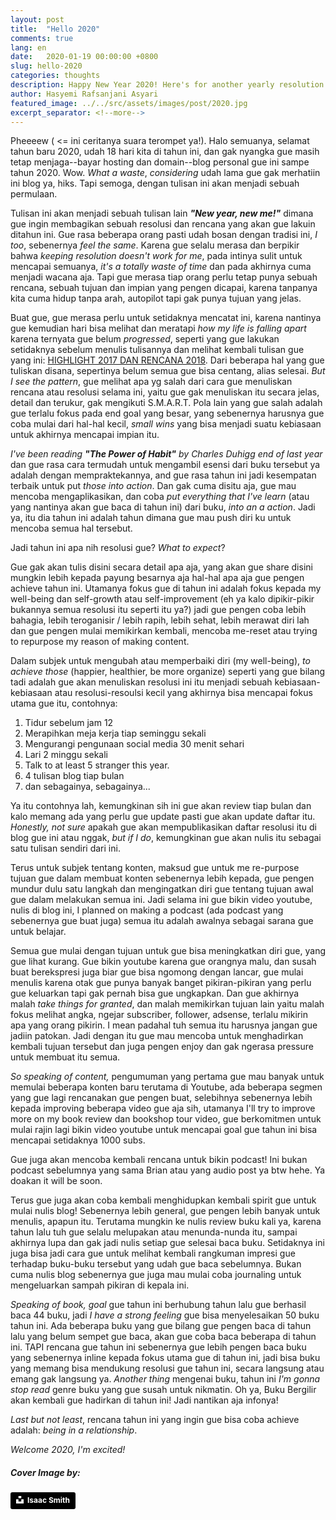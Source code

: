 ```yaml
---
layout: post
title:  "Hello 2020"
comments: true
lang: en
date:   2020-01-19 00:00:00 +0800
slug: hello-2020
categories: thoughts
description: Happy New Year 2020! Here's for another yearly resolution!
author: Hasyemi Rafsanjani Asyari
featured_image: ../../src/assets/images/post/2020.jpg
excerpt_separator: <!--more-->
---
```


Pheeeew ( <= ini ceritanya suara terompet ya!). Halo semuanya, selamat tahun baru 2020, udah 18 hari kita di tahun ini, dan gak nyangka gue masih tetap menjaga--bayar hosting dan domain--blog personal gue ini sampe tahun 2020. Wow. _What a waste_, _considering_ udah lama gue gak merhatiin ini blog ya, hiks. Tapi semoga, dengan tulisan ini akan menjadi sebuah permulaan.

Tulisan ini akan menjadi sebuah tulisan lain ___"New year, new me!"___ dimana gue ingin membagikan sebuah resolusi dan rencana yang akan gue lakuin ditahun ini. Gue rasa beberapa orang pasti udah bosan dengan tradisi ini, _I too_, sebenernya _feel the same_. Karena gue selalu merasa dan berpikir bahwa _keeping resolution doesn't work for me_, pada intinya sulit untuk mencapai semuanya, _it's a totally waste of time_ dan pada akhirnya cuma menjadi wacana aja. Tapi gue merasa tiap orang perlu tetap punya sebuah rencana, sebuah tujuan dan impian yang pengen dicapai, karena tanpanya kita cuma hidup tanpa arah, autopilot tapi gak punya tujuan yang jelas.

Buat gue, gue merasa perlu untuk setidaknya mencatat ini, karena nantinya gue kemudian hari bisa melihat dan meratapi _how my life is falling apart_ karena ternyata gue belum _progressed_, seperti yang gue lakukan setidaknya sebelum menulis tulisannya dan melihat kembali tulisan gue yang ini: <a href="/blog/highlight-2017-dan-2018-plan/">HIGHLIGHT 2017 DAN RENCANA 2018</a>. Dari beberapa hal yang gue tuliskan disana, sepertinya belum semua gue bisa centang, alias selesai. _But I see the pattern_, gue melihat apa yg salah dari cara gue menuliskan rencana atau resolusi selama ini, yaitu gue gak menuliskan itu secara jelas, detail dan terukur, gak mengikuti S.M.A.R.T. Pola lain yang gue salah adalah gue terlalu fokus pada end goal yang besar, yang sebenernya harusnya gue coba mulai dari hal-hal kecil, _small wins_ yang bisa menjadi suatu kebiasaan untuk akhirnya mencapai impian itu.

_I've been reading ___"The Power of Habit"___ by Charles Duhigg end of last year_ dan gue rasa cara termudah untuk mengambil esensi dari buku tersebut ya adalah dengan mempraktekannya, and gue rasa tahun ini jadi kesempatan terbaik untuk put _those into action_. Dan gak cuma disitu aja, gue mau mencoba mengaplikasikan, dan coba _put everything that I've learn_ (atau yang nantinya akan gue baca di tahun ini) dari buku, _into an a action_. Jadi ya, itu dia tahun ini adalah tahun dimana gue mau push diri ku untuk mencoba semua hal tersebut.

Jadi tahun ini apa nih resolusi gue? _What to expect_?

Gue gak akan tulis disini secara detail apa aja, yang akan gue share disini mungkin lebih kepada payung besarnya aja hal-hal apa aja gue pengen achieve tahun ini. Utamanya fokus gue di tahun ini adalah fokus kepada my well-being dan self-growth atau self-improvement (eh ya kalo dipikir-pikir bukannya semua resolusi itu seperti itu ya?) jadi gue pengen coba lebih bahagia, lebih teroganisir / lebih rapih, lebih sehat, lebih merawat diri lah dan gue pengen mulai memikirkan kembali, mencoba me-reset atau trying to repurpose my reason of making content.

Dalam subjek untuk mengubah atau memperbaiki diri (my well-being), _to achieve those_ (happier, healthier, be more organize) seperti yang gue bilang tadi adalah gue akan menuliskan resolusi ini itu menjadi sebuah kebiasaan-kebiasaan atau resolusi-resoulsi kecil yang akhirnya bisa mencapai fokus utama gue itu, contohnya:

1. Tidur sebelum jam 12
2. Merapihkan meja kerja tiap seminggu sekali
3. Mengurangi pengunaan social media 30 menit sehari
4. Lari 2 minggu sekali
5. Talk to at least 5 stranger this year.
6. 4 tulisan blog tiap bulan
7. dan sebagainya, sebagainya...

Ya itu contohnya lah, kemungkinan sih ini gue akan review tiap bulan dan kalo memang ada yang perlu gue update pasti gue akan update daftar itu. _Honestly, not sure_ apakah gue akan mempublikasikan daftar resolusi itu di blog gue ini atau nggak, _but if I do_, kemungkinan gue akan nulis itu sebagai satu tulisan sendiri dari ini.

Terus untuk subjek tentang konten, maksud gue untuk me re-purpose tujuan gue dalam membuat konten sebenernya lebih kepada, gue pengen mundur dulu satu langkah dan mengingatkan diri gue tentang tujuan awal gue dalam melakukan semua ini. Jadi selama ini gue bikin video youtube, nulis di blog ini, I planned on making a podcast (ada podcast yang sebenernya gue buat juga) semua itu adalah awalnya sebagai sarana gue untuk belajar. 

Semua gue mulai dengan tujuan untuk gue bisa meningkatkan diri gue, yang gue lihat kurang. Gue bikin youtube karena gue orangnya malu, dan susah buat berekspresi juga biar gue bisa ngomong dengan lancar, gue mulai menulis karena otak gue punya banyak banget pikiran-pikiran yang perlu gue keluarkan tapi gak pernah bisa gue ungkapkan. Dan gue akhirnya malah _take things for granted_, dan malah memikirkan tujuan lain yaitu malah fokus melihat angka, ngejar subscriber, follower, adsense, terlalu mikirin apa yang orang pikirin. I mean padahal tuh semua itu harusnya jangan gue jadiin patokan. Jadi dengan itu gue mau mencoba untuk menghadirkan kembali tujuan tersebut dan juga pengen enjoy dan gak ngerasa pressure untuk membuat itu semua.

_So speaking of content,_ pengumuman yang pertama gue mau banyak untuk memulai beberapa konten baru terutama di Youtube, ada beberapa segmen yang gue lagi rencanakan gue pengen buat, selebihnya sebenernya lebih kepada improving beberapa video gue aja sih, utamanya I'll try to improve more on my book review dan bookshop tour video, gue berkomitmen untuk mulai rajin lagi bikin video youtube untuk mencapai goal gue tahun ini bisa mencapai setidaknya 1000 subs.

Gue juga akan mencoba kembali rencana untuk bikin podcast! Ini bukan podcast sebelumnya yang sama Brian atau yang audio post ya btw hehe. Ya doakan it will be soon.

Terus gue juga akan coba kembali menghidupkan kembali spirit gue untuk mulai nulis blog! Sebenernya lebih general, gue pengen lebih banyak untuk menulis, apapun itu. Terutama mungkin ke nulis review buku kali ya, karena tahun lalu tuh gue selalu melupakan atau menunda-nunda itu, sampai akhirnya lupa dan gak jadi nulis setiap gue selesai baca buku. Setidaknya ini juga bisa jadi cara gue untuk melihat kembali rangkuman impresi gue terhadap buku-buku tersebut yang udah gue baca sebelumnya. Bukan cuma nulis blog sebenernya gue juga mau mulai coba journaling untuk mengeluarkan sampah pikiran di kepala ini.

_Speaking of book, goal_ gue tahun ini berhubung tahun lalu gue berhasil baca 44 buku, jadi _I have a strong feeling_ gue bisa menyelesaikan 50 buku tahun ini. Ada beberapa buku yang gue bilang gue pengen baca di tahun lalu yang belum sempet gue baca, akan gue coba baca beberapa di tahun ini. TAPI rencana gue tahun ini sebenernya gue lebih pengen baca buku yang sebenernya inline kepada fokus utama gue di tahun ini, jadi bisa buku yang memang bisa mendukung resolusi gue tahun ini, secara langsung atau emang gak langsung ya. _Another thing_ mengenai buku, tahun ini _I'm gonna stop read_ genre buku yang gue susah untuk nikmatin. Oh ya, Buku Bergilir akan kembali gue hadirkan di tahun ini! Jadi nantikan aja infonya!


_Last but not least_, rencana tahun ini yang ingin gue bisa coba achieve adalah: _being in a relationship_.

_Welcome 2020, I'm excited!_


##### **Cover Image by:**  
<a style="background-color:black;color:white;text-decoration:none;padding:4px 6px;font-family:-apple-system, BlinkMacSystemFont, &quot;San Francisco&quot;, &quot;Helvetica Neue&quot;, Helvetica, Ubuntu, Roboto, Noto, &quot;Segoe UI&quot;, Arial, sans-serif;font-size:12px;font-weight:bold;line-height:1.2;display:inline-block;border-radius:3px" href="https://unsplash.com/@isaacmsmith?utm_medium=referral&amp;utm_campaign=photographer-credit&amp;utm_content=creditBadge" target="_blank" rel="noopener noreferrer" title="Download free do whatever you want high-resolution photos from Isaac Smith"><span style="display:inline-block;padding:2px 3px"><svg xmlns="http://www.w3.org/2000/svg" style="height:12px;width:auto;position:relative;vertical-align:middle;top:-2px;fill:white" viewBox="0 0 32 32"><title>unsplash-logo</title><path d="M10 9V0h12v9H10zm12 5h10v18H0V14h10v9h12v-9z"></path></svg></span><span style="display:inline-block;padding:2px 3px">Isaac Smith</span></a>